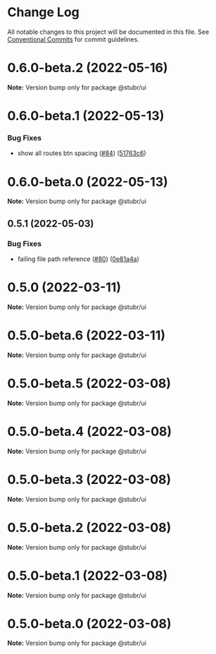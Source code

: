 # Change Log

All notable changes to this project will be documented in this file.
See [Conventional Commits](https://conventionalcommits.org) for commit guidelines.

# 0.6.0-beta.2 (2022-05-16)

**Note:** Version bump only for package @stubr/ui

# 0.6.0-beta.1 (2022-05-13)

### Bug Fixes

-   show all routes btn spacing ([#84](https://github.com/stubrjs/stubr/issues/84)) ([51763c6](https://github.com/stubrjs/stubr/commit/51763c69cd854da1cc0f5a8586a26ae02b16a8af))

# 0.6.0-beta.0 (2022-05-13)

**Note:** Version bump only for package @stubr/ui

## 0.5.1 (2022-05-03)

### Bug Fixes

-   failing file path reference ([#80](https://github.com/stubrjs/stubr/issues/80)) ([0e81a4a](https://github.com/stubrjs/stubr/commit/0e81a4ab870ce9e8236a14ef65f1b779365d66cb))

# 0.5.0 (2022-03-11)

**Note:** Version bump only for package @stubr/ui

# 0.5.0-beta.6 (2022-03-11)

**Note:** Version bump only for package @stubr/ui

# 0.5.0-beta.5 (2022-03-08)

**Note:** Version bump only for package @stubr/ui

# 0.5.0-beta.4 (2022-03-08)

**Note:** Version bump only for package @stubr/ui

# 0.5.0-beta.3 (2022-03-08)

**Note:** Version bump only for package @stubr/ui

# 0.5.0-beta.2 (2022-03-08)

**Note:** Version bump only for package @stubr/ui

# 0.5.0-beta.1 (2022-03-08)

**Note:** Version bump only for package @stubr/ui

# 0.5.0-beta.0 (2022-03-08)

**Note:** Version bump only for package @stubr/ui
